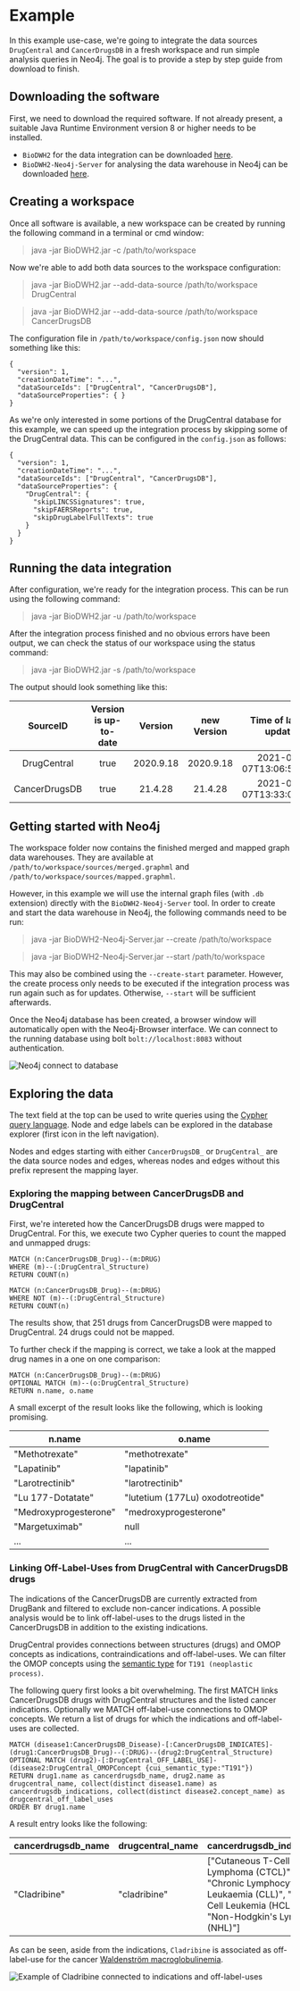 # Example
In this example use-case, we're going to integrate the data sources ```DrugCentral``` and ```CancerDrugsDB``` in a fresh workspace and run simple analysis queries in Neo4j. The goal is to provide a step by step guide from download to finish.

## Downloading the software
First, we need to download the required software. If not already present, a suitable Java Runtime Environment version 8 or higher needs to be installed.

* `BioDWH2` for the data integration can be downloaded [here](https://github.com/BioDWH2/BioDWH2/releases/latest).
* `BioDWH2-Neo4j-Server` for analysing the data warehouse in Neo4j can be downloaded [here](https://github.com/BioDWH2/BioDWH2-Neo4j-Server/releases/latest).

## Creating a workspace
Once all software is available, a new workspace can be created by running the following command in a terminal or cmd window:

> java -jar BioDWH2.jar -c /path/to/workspace

Now we're able to add both data sources to the workspace configuration:

> java -jar BioDWH2.jar --add-data-source /path/to/workspace DrugCentral

> java -jar BioDWH2.jar --add-data-source /path/to/workspace CancerDrugsDB

The configuration file in ```/path/to/workspace/config.json``` now should something like this:

```
{
  "version": 1,
  "creationDateTime": "...",
  "dataSourceIds": ["DrugCentral", "CancerDrugsDB"],
  "dataSourceProperties": { }
}
```

As we're only interested in some portions of the DrugCentral database for this example, we can speed up the integration process by skipping some of the DrugCentral data. This can be configured in the ```config.json``` as follows:

```
{
  "version": 1,
  "creationDateTime": "...",
  "dataSourceIds": ["DrugCentral", "CancerDrugsDB"],
  "dataSourceProperties": {
    "DrugCentral": {
      "skipLINCSSignatures": true,
      "skipFAERSReports": true,
      "skipDrugLabelFullTexts": true
    }
  }
}
```

## Running the data integration
After configuration, we're ready for the integration process. This can be run using the following command:

> java -jar BioDWH2.jar -u /path/to/workspace

After the integration process finished and no obvious errors have been output, we can check the status of our workspace using the status command:

> java -jar BioDWH2.jar -s /path/to/workspace

The output should look something like this:

|   SourceID    | Version is up-to-date |  Version  | new Version |  Time of latest update  | Parse successful | Export successful |
|:-------------:|:---------------------:|:---------:|:-----------:|:-----------------------:|:----------------:|:-----------------:|
|  DrugCentral  |         true          | 2020.9.18 |  2020.9.18  | 2021-05-07T13:06:51.631 |       true       |       true        |
| CancerDrugsDB |         true          |  21.4.28  |   21.4.28   | 2021-05-07T13:33:02.728 |       true       |       true        |

## Getting started with Neo4j
The workspace folder now contains the finished merged and mapped graph data warehouses. They are available at ```/path/to/workspace/sources/merged.graphml``` and ```/path/to/workspace/sources/mapped.graphml```.

However, in this example we will use the internal graph files (with ```.db``` extension) directly with the ```BioDWH2-Neo4j-Server``` tool. In order to create and start the data warehouse in Neo4j, the following commands need to be run:

> java -jar BioDWH2-Neo4j-Server.jar --create /path/to/workspace

> java -jar BioDWH2-Neo4j-Server.jar --start /path/to/workspace

This may also be combined using the ```--create-start``` parameter. However, the create process only needs to be executed if the integration process was run again such as for updates. Otherwise, ```--start``` will be sufficient afterwards.

Once the Neo4j database has been created, a browser window will automatically open with the Neo4j-Browser interface. We can connect to the running database using bolt ```bolt://localhost:8083``` without authentication.

![Neo4j connect to database](img/neo4j-connect-screen.png "Neo4j connect to database")

## Exploring the data
The text field at the top can be used to write queries using the [Cypher query language](https://neo4j.com/developer/cypher/). Node and edge labels can be explored in the database explorer (first icon in the left navigation).

Nodes and edges starting with either ```CancerDrugsDB_``` or ```DrugCentral_``` are the data source nodes and edges, whereas nodes and edges without this prefix represent the mapping layer.

### Exploring the mapping between CancerDrugsDB and DrugCentral
First, we're intereted how the CancerDrugsDB drugs were mapped to DrugCentral. For this, we execute two Cypher queries to count the mapped and unmapped drugs:

```
MATCH (n:CancerDrugsDB_Drug)--(m:DRUG)
WHERE (m)--(:DrugCentral_Structure)
RETURN COUNT(n)
```

```
MATCH (n:CancerDrugsDB_Drug)--(m:DRUG)
WHERE NOT (m)--(:DrugCentral_Structure)
RETURN COUNT(n)
```

The results show, that 251 drugs from CancerDrugsDB were mapped to DrugCentral. 24 drugs could not be mapped.

To further check if the mapping is correct, we take a look at the mapped drug names in a one on one comparison:

```
MATCH (n:CancerDrugsDB_Drug)--(m:DRUG)
OPTIONAL MATCH (m)--(o:DrugCentral_Structure)
RETURN n.name, o.name
```

A small excerpt of the result looks like the following, which is looking promising.

| n.name                | o.name                           |
|-----------------------|----------------------------------|
| "Methotrexate"        | "methotrexate"                   |
| "Lapatinib"           | "lapatinib"                      |
| "Larotrectinib"       | "larotrectinib"                  |
| "Lu 177-Dotatate"     | "lutetium (177Lu) oxodotreotide" |
| "Medroxyprogesterone" | "medroxyprogesterone"            |
| "Margetuximab"        | null                             |
| ...                   | ...                              |

### Linking Off-Label-Uses from DrugCentral with CancerDrugsDB drugs
The indications of the CancerDrugsDB are currently extracted from DrugBank and filtered to exclude non-cancer indications. A possible analysis would be to link off-label-uses to the drugs listed in the CancerDrugsDB in addition to the existing indications.

DrugCentral provides connections between structures (drugs) and OMOP concepts as indications, contraindications and off-label-uses. We can filter the OMOP concepts using the [semantic type](https://bioportal.bioontology.org/ontologies/STY?p=classes&conceptid=T191) for ```T191 (neoplastic process)```.

The following query first looks a bit overwhelming. The first MATCH links CancerDrugsDB drugs with DrugCentral structures and the listed cancer indications. Optionally we MATCH off-label-use connections to OMOP concepts. We return a list of drugs for which the indications and off-label-uses are collected. 

```
MATCH (disease1:CancerDrugsDB_Disease)-[:CancerDrugsDB_INDICATES]-(drug1:CancerDrugsDB_Drug)--(:DRUG)--(drug2:DrugCentral_Structure)
OPTIONAL MATCH (drug2)-[:DrugCentral_OFF_LABEL_USE]-(disease2:DrugCentral_OMOPConcept {cui_semantic_type:"T191"})
RETURN drug1.name as cancerdrugsdb_name, drug2.name as drugcentral_name, collect(distinct disease1.name) as cancerdrugsdb_indications, collect(distinct disease2.concept_name) as drugcentral_off_label_uses
ORDER BY drug1.name
```

A result entry looks like the following:

| cancerdrugsdb_name | drugcentral_name | cancerdrugsdb_indications                                                                                                                | drugcentral_off_label_uses        |
|--------------------|------------------|------------------------------------------------------------------------------------------------------------------------------------------|-----------------------------------|
| "Cladribine"       | "cladribine"     | ["Cutaneous T-Cell Lymphoma (CTCL)", "Chronic Lymphocytic Leukaemia (CLL)", "Hairy Cell Leukemia (HCL)", "Non-Hodgkin's Lymphoma (NHL)"] | ["Waldenström macroglobulinemia"] |

As can be seen, aside from the indications, ```Cladribine``` is associated as off-label-use for the cancer [Waldenström macroglobulinemia](https://en.wikipedia.org/wiki/Waldenstr%C3%B6m%27s_macroglobulinemia).

![Example of Cladribine connected to indications and off-label-uses](img/Cladribine-indications-off-label-use.png "Example of Cladribine connected to indications and off-label-uses")
